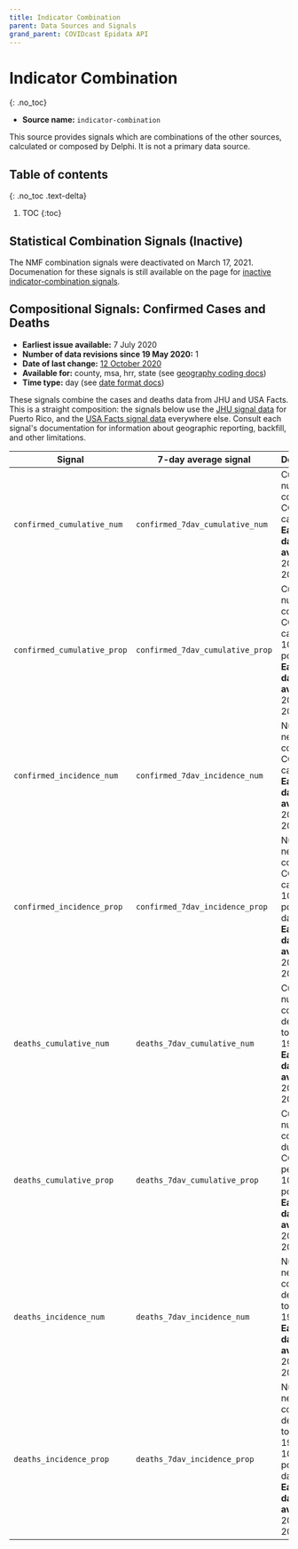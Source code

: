 ```yaml
---
title: Indicator Combination
parent: Data Sources and Signals
grand_parent: COVIDcast Epidata API
---
```


# Indicator Combination
{: .no_toc}

* **Source name:** `indicator-combination`

This source provides signals which are combinations of the other sources,
calculated or composed by Delphi. It is not a primary data source.

## Table of contents
{: .no_toc .text-delta}

1. TOC
{:toc}

## Statistical Combination Signals (Inactive)

The NMF combination signals were deactivated on March 17, 2021. Documenation for
these signals is still available on the page for [inactive indicator-combination
signals](indicator-combination-inactive.md).

## Compositional Signals: Confirmed Cases and Deaths

* **Earliest issue available:** 7 July 2020
* **Number of data revisions since 19 May 2020:** 1
* **Date of last change:** [12 October 2020](../covidcast_changelog.md#indicator-combination)
* **Available for:** county, msa, hrr, state (see [geography coding docs](../covidcast_geography.md))
* **Time type:** day (see [date format docs](../covidcast_times.md))

These signals combine the cases and deaths data from JHU and USA Facts. This is
a straight composition: the signals below use the [JHU signal data](jhu-csse.md)
for Puerto Rico, and the [USA Facts signal data](usa-facts.md) everywhere else.
Consult each signal's documentation for information about geographic reporting,
backfill, and other limitations.

| Signal | 7-day average signal | Description |
| --- | --- | --- |
| `confirmed_cumulative_num` | `confirmed_7dav_cumulative_num` | Cumulative number of confirmed COVID-19 cases <br/> **Earliest date available:** 2020-02-20 |
| `confirmed_cumulative_prop` | `confirmed_7dav_cumulative_prop` | Cumulative number of confirmed COVID-19 cases per 100,000 population <br/> **Earliest date available:** 2020-02-20 |
| `confirmed_incidence_num` | `confirmed_7dav_incidence_num` | Number of new confirmed COVID-19 cases, daily <br/> **Earliest date available:** 2020-02-20 |
| `confirmed_incidence_prop` | `confirmed_7dav_incidence_prop` | Number of new confirmed COVID-19 cases per 100,000 population, daily <br/> **Earliest date available:** 2020-02-20 |
| `deaths_cumulative_num` | `deaths_7dav_cumulative_num` | Cumulative number of confirmed deaths due to COVID-19 <br/> **Earliest date available:** 2020-02-20 |
| `deaths_cumulative_prop` | `deaths_7dav_cumulative_prop` | Cumulative number of confirmed due to COVID-19, per 100,000 population <br/> **Earliest date available:** 2020-02-20 |
| `deaths_incidence_num` | `deaths_7dav_incidence_num` | Number of new confirmed deaths due to COVID-19, daily <br/> **Earliest date available:** 2020-02-20 |
| `deaths_incidence_prop` | `deaths_7dav_incidence_prop` | Number of new confirmed deaths due to COVID-19 per 100,000 population, daily <br/> **Earliest date available:** 2020-02-20 |
